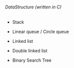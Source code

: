 ###### DataStructure (written in C)
* Stack
* Linear queue / Circle queue
* Linked list
* Double linked list

* Binary Search Tree